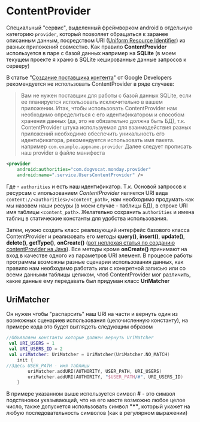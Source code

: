 # ContentProvider
Специальный "сервис", выделенный фреймворком android в отдельную категорию `provider`, который позволяет обращаться к заранее описанным данным, посредством URI ([Uniform Resource Identifier](https://ru.wikipedia.org/wiki/URI)) из разных приложений совместно.
Как правило **ContentProvider** используется в паре с базой данных например на **SQLite** (в моем текущем проекте я храню в SQLite кешированные данные запросов к серверу)

В статье "[Создание поставщика контента](https://developer.android.com/guide/topics/providers/content-provider-creating?hl=ru)" от Google Developers рекомендуется не использовать ContentProvider в ряде случаев:
>Вам не нужен поставщик для работы с базой данных SQLite, если ее планируется использовать исключительно в вашем приложении.
Итак, чтобы использовать ContentProvider нам необходимо определиться с его идентификатором и способом хранения данных (да, это не обязательно должна быть БД), т.к. ContentProvider штука используемая для взаимодействия разных приложений необходимо обеспечить уникальность его идентификатора, рекомендуется использовать имя пакета. например `com.example.appname.provider`
Далее следует прописать наш provider в файле манифеста
```xml
<provider
    android:authorities="com.dogvscat.monday.provider"
    android:name=".service.UsersContentProvider" />
```
Где - `authorities` и есть наш идентификатор.
Т.к. Основой запросов к ресурсам с ипользованием *ContentProvider* является URI вида `content://<authorities>/<content_path>`, нам необходимо продумать как мы назовем наши ресуры (в моем случае - таблицы БД), в строке URI имя таблицы `<content_path>`. Желательно сохранить `authorities` и имена таблиц в статические константы для удобства использования. 

Затем, нужно создать класс реализующий интерфейс базового класса ContentProvider и реализовать его методы **query()**, **insert()**, **update()**, **delete()**, **getType()**, **onCreate()** ([вот неплохая статья по созданию contentProvider на Java](http://developer.alexanderklimov.ru/android/theory/contentprovider.php)).
Все методы кроме **onCreate()** принимают на вход в качестве одного из параметров URI элемент. В процессе работы программы возможны разные сценарии использования данных, как правило нам необходимо работать или с конкретной записью или со всеми данными таблицы целиком, чтоб ContentProvider мог различить, какие данные ему передавать был придуман класс **UriMatcher** 
## UriMatcher
Он нужен чтобы "распарсить" наш URI на части и вернуть один из возможных сценариев использования (целочисленную константу), на примере кода это будет выглядеть следующим образом
```Kotlin
//Объявляем константы которые должен вернуть UriMatcher
 val URI_USERS = 1
 val URI_USERS_ID = 2
 val uriMatcher: UriMatcher = UriMatcher(UriMatcher.NO_MATCH)
    init {
//Здесь USER_PATH - имя таблицы
        uriMatcher.addURI(AUTHORITY, USER_PATH, URI_USERS)
        uriMatcher.addURI(AUTHORITY, "$USER_PATH/#", URI_USERS_ID)
    }
```
В примере указанном выше используется символ **#** - это символ подствновки указывающий, что на его месте возможно любое целое число, также допускется использовать символ **"*"**, который укажет на любую последовательность символов (как в регулярном выражении)